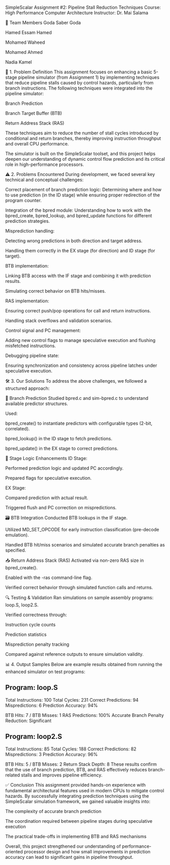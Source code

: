 SimpleScalar Assignment #2: Pipeline Stall Reduction Techniques
Course: High Performance Computer Architecture
Instructor: Dr. Mai Salama

👥 Team Members
Goda Saber Goda

Hamed Essam Hamed

Mohamed Waheed

Mohamed Ahmed

Nadia Kamel

🧠 1. Problem Definition
This assignment focuses on enhancing a basic 5-stage pipeline simulator (from Assignment 1) by implementing techniques that reduce pipeline stalls caused by control hazards, particularly from branch instructions. The following techniques were integrated into the pipeline simulator:

Branch Prediction

Branch Target Buffer (BTB)

Return Address Stack (RAS)

These techniques aim to reduce the number of stall cycles introduced by conditional and return branches, thereby improving instruction throughput and overall CPU performance.

The simulator is built on the SimpleScalar toolset, and this project helps deepen our understanding of dynamic control flow prediction and its critical role in high-performance processors.

⚠️ 2. Problems Encountered
During development, we faced several key technical and conceptual challenges:

Correct placement of branch prediction logic: Determining where and how to use prediction (in the ID stage) while ensuring proper redirection of the program counter.

Integration of the bpred module: Understanding how to work with the bpred_create, bpred_lookup, and bpred_update functions for different prediction strategies.

Misprediction handling:

Detecting wrong predictions in both direction and target address.

Handling them correctly in the EX stage (for direction) and ID stage (for target).

BTB implementation:

Linking BTB access with the IF stage and combining it with prediction results.

Simulating correct behavior on BTB hits/misses.

RAS implementation:

Ensuring correct push/pop operations for call and return instructions.

Handling stack overflows and validation scenarios.

Control signal and PC management:

Adding new control flags to manage speculative execution and flushing misfetched instructions.

Debugging pipeline state:

Ensuring synchronization and consistency across pipeline latches under speculative execution.

🛠️ 3. Our Solutions
To address the above challenges, we followed a structured approach:

🔁 Branch Prediction
Studied bpred.c and sim-bpred.c to understand available predictor structures.

Used:

bpred_create() to instantiate predictors with configurable types (2-bit, correlated).

bpred_lookup() in the ID stage to fetch predictions.

bpred_update() in the EX stage to correct predictions.

🧩 Stage Logic Enhancements
ID Stage:

Performed prediction logic and updated PC accordingly.

Prepared flags for speculative execution.

EX Stage:

Compared prediction with actual result.

Triggered flush and PC correction on mispredictions.

🗃️ BTB Integration
Conducted BTB lookups in the IF stage.

Utilized MD_SET_OPCODE for early instruction classification (pre-decode emulation).

Handled BTB hit/miss scenarios and simulated accurate branch penalties as specified.

📥 Return Address Stack (RAS)
Activated via non-zero RAS size in bpred_create().

Enabled with the -ras command-line flag.

Verified correct behavior through simulated function calls and returns.

🔍 Testing & Validation
Ran simulations on sample assembly programs: loop.S, loop2.S.

Verified correctness through:

Instruction cycle counts

Prediction statistics

Misprediction penalty tracking

Compared against reference outputs to ensure simulation validity.

📊 4. Output Samples
Below are example results obtained from running the enhanced simulator on test programs:

Program: loop.S
----------------------------------
Total Instructions: 100
Total Cycles: 231
Correct Predictions: 94
Mispredictions: 6
Prediction Accuracy: 94%

BTB Hits: 7 / BTB Misses: 1
RAS Predictions: 100% Accurate
Branch Penalty Reduction: Significant

Program: loop2.S
----------------------------------
Total Instructions: 85
Total Cycles: 188
Correct Predictions: 82
Mispredictions: 3
Prediction Accuracy: 96%

BTB Hits: 5 / BTB Misses: 2
Return Stack Depth: 8
These results confirm that the use of branch prediction, BTB, and RAS effectively reduces branch-related stalls and improves pipeline efficiency.

✅ Conclusion
This assignment provided hands-on experience with fundamental architectural features used in modern CPUs to mitigate control hazards. By successfully integrating prediction techniques using the SimpleScalar simulation framework, we gained valuable insights into:

The complexity of accurate branch prediction

The coordination required between pipeline stages during speculative execution

The practical trade-offs in implementing BTB and RAS mechanisms

Overall, this project strengthened our understanding of performance-oriented processor design and how small improvements in prediction accuracy can lead to significant gains in pipeline throughput.
